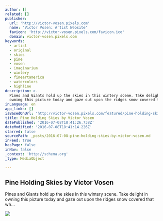 ```yaml
---
author: []
related: []
publisher:
  url: 'http://victor-vosen.pixels.com'
  name: 'Victor Vosen: Artist Website'
  favicon: 'http://victor-vosen.pixels.com/favicon.ico'
  domain: victor-vosen.pixels.com
keywords:
  - artist
  - original
  - skies
  - pine
  - vosen
  - imaginarium
  - wintery
  - fineartamerica
  - watercolors
  - highline
description: >-
  Pines and Giants hold up the skies in this wintery scene. Take delight in
  owning this picture today and gaze out upon the ridges snow covered that wh...
inLanguage: en
app_links: []
isBasedOnUrl: 'http://victor-vosen.pixels.com/featured/pine-holding-skies-victor-vosen.html'
title: Pine Holding Skies by Victor Vosen
datePublished: '2016-07-08T18:41:26.738Z'
dateModified: '2016-07-08T18:41:14.226Z'
starred: false
sourcePath: _posts/2016-07-08-pine-holding-skies-by-victor-vosen.md
inFeed: true
hasPage: false
inNav: false
_context: 'http://schema.org'
_type: MediaObject

---
```

<article style=""><h1>Pine Holding Skies by Victor Vosen</h1><p>Pines and Giants hold up the skies in this wintery scene. Take delight in owning this picture today and gaze out upon the ridges snow covered that wh...</p><img src="http://images.fineartamerica.com/images/artworkimages/mediumlarge/1/pine-holding-skies-victor-vosen.jpg" /></article>